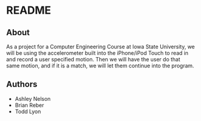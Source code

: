 README
================

About
-----

As a project for a Computer Engineering Course at Iowa State University, 
we will be using the accelerometer built into the iPhone/iPod Touch to 
read in and record a user specified motion. Then we will have the user 
do that same motion, and if it is a match, we will let them continue into the program.

Authors
-------

*	Ashley Nelson
*	Brian Reber
*	Todd Lyon

